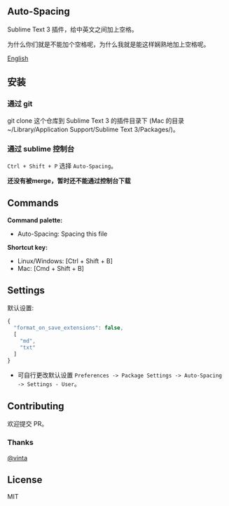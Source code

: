 ## Auto-Spacing

Sublime Text 3 插件，给中英文之间加上空格。

为什么你们就是不能加个空格呢，为什么我就是能这样娴熟地加上空格呢。

[English](./README-EN.md)

## 安装

### 通过 git

git clone 这个仓库到 Sublime Text 3 的插件目录下 (Mac 的目录 ~/Library/Application Support/Sublime Text 3/Packages/)。

### 通过 sublime 控制台

`Ctrl + Shift + P` 选择  `Auto-Spacing`。

**还没有被merge，暂时还不能通过控制台下载**

## Commands
**Command palette:**

- Auto-Spacing: Spacing this file

**Shortcut key:**

* Linux/Windows: [Ctrl + Shift + B]
* Mac: [Cmd + Shift + B]


## Settings

默认设置:

```javascript
{
  "format_on_save_extensions": false,
  [ 
    "md",
    "txt"
  ]
}
```

* 可自行更改默认设置 `Preferences -> Package Settings -> Auto-Spacing -> Settings - User`。

## Contributing

欢迎提交 PR。

### Thanks

[@vinta](https://github.com/vinta/pangu.py)

## License

MIT
